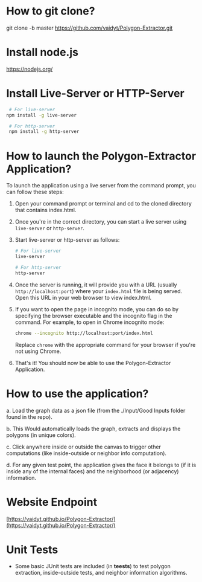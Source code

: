 # How to git clone?
git clone -b master https://github.com/vaidyt/Polygon-Extractor.git

# Install node.js 
https://nodejs.org/

# Install Live-Server or HTTP-Server

  ```bash
   # For live-server
  npm install -g live-server

   # For http-server
   npm install -g http-server
 ```

# How to launch the Polygon-Extractor Application?

To launch the application using a live server from the command prompt, you can follow these steps:

1. Open your command prompt or terminal and cd to the cloned directory that contains index.html.

2. Once you're in the correct directory, you can start a live server using `live-server` or `http-server`. 

3. Start live-server or http-server as follows:

   ```bash
   # For live-server
   live-server

   # For http-server
   http-server
   ```

5. Once the server is running, it will provide you with a URL (usually `http://localhost:port`) where your `index.html` file is being served. Open this URL in your web browser to view index.html.

6. If you want to open the page in incognito mode, you can do so by specifying the browser executable and the incognito flag in the command. For example, to open in Chrome incognito mode:

   ```bash
   chrome --incognito http://localhost:port/index.html
   ```

   Replace `chrome` with the appropriate command for your browser if you're not using Chrome.

7. That's it! You should now be able to use the Polygon-Extractor Application.

# How to use the application?
a. Load the graph data as a json file (from the ./Input/Good Inputs folder found in the repo).

b. This Would automatically loads the graph, extracts and displays the polygons (in unique colors).

c. Click anywhere inside or outside the canvas to trigger other computations (like inside-outside or neighbor info computation).

d. For any given test point, the application gives the face it belongs to (if it is inside any of the internal faces) and the neighborhood (or adjacency) information.

# Website Endpoint
[https://vaidyt.github.io/Polygon-Extractor/](https://vaidyt.github.io/Polygon-Extractor/)

# Unit Tests
* Some basic JUnit tests are included (in __teests__) to test polygon extraction, inside-outside tests, and neighbor information algorithms.


